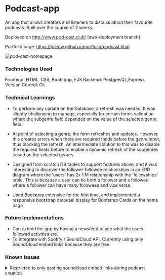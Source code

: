 # Podcast-app
An app that allows creators and listeners to discuss about their favourite podcasts. 
Built over the course of 2 weeks.

Deployed on http://www.pod-cast.club/ [aws-deployment branch]

Portfolio page: https://jcleow.github.io/portfolio/podcast.html

![pod-cast-homepage](https://jcleow.github.io/portfolio/img/projects/podcastApp/homePage.png)

### Technologies Used ###
Frontend: HTML, CSS, Bootstrap, EJS
Backend: PostgresQL,Express
Version Control: Git

### Technical Learnings ###
* To perform any update on the Database, a refresh was needed. It was slightly challenging to manage, especially for certain forms validation where the subgenre field depended on the value of the selected genre field. 
 
* At point of selecting a genre, the form refreshes and updates. However, this creates errors when there are required fields before the genre input, thus blocking the refresh. An intermediate solution to this was to disable the required fields before to enable a dynamic refresh of the subgenres based on the selected genres.
 
* Designed from scratch DB tables to support features above, and it was interesting to discover the follower-followee relationships in an ERD diagram where the 'users' has 2x 1:M relationship with the 'fellowships' table. This is because a user can be both a follower and a followee, where a follower can have many followees and vice versa.
 
* Used Bootstrap extensive for the first time, and implemented a responsive bootstrap carousel display for Bootstrap Cards on the home page

### Future Implementations ###
* Can extend the app by having a newsfeed to see what the users followed activities are.
* To integrate with Spotify / SoundCloud API. Currently using only SoundCloud embed links because they are free.

### Known Issues ###
<details>  
  <summary> Restricted to only pasting soundcloud embed links during podcast creation </summary>
  <p> Users currently can only upload a podcast by using an Embed SoundCloudLink 
(e.g <iframe width="100%" height="166" scrolling="no" frameborder="no" allow="autoplay" src="https://w.soundcloud.com/player/?.... >) and not an mp3/wav audio file. <p>
</details>

<details>
  <summary>Rename and cleanup of `newRoutes` branch for Heroku deployment</summary>
  <p>Yet to rename route for deployment and new routes added on heroku (currently sit as newRoute branch). This was created for practice on deployment away from AWS onto Heroku <p>
 </details>
 
 <details>
  <summary>Manual Input of Seed Data</summary>
  <p>Seed data are manually input at deployment (due to lack of time to automate the generation of scrapping soundcloud embed links). Future implementation if integrated with Spotify/Soundcloud API may negate this</p>
</details>

### Running the code ###

1. Clone the Repo

`git clone https://github.com/jcleow/podcast-app.git`

2. Run on node and specify port

`node index.js 3000`


